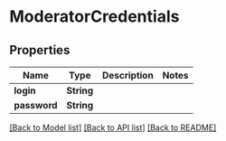 # ModeratorCredentials

## Properties

Name | Type | Description | Notes
------------ | ------------- | ------------- | -------------
**login** | **String** |  | 
**password** | **String** |  | 

[[Back to Model list]](../README.md#documentation-for-models) [[Back to API list]](../README.md#documentation-for-api-endpoints) [[Back to README]](../README.md)


